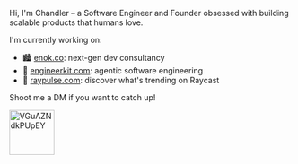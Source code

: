 Hi, I'm Chandler – a Software Engineer and Founder obsessed with building scalable products that humans love.

I'm currently working on:
- 🏙️ [enok.co](https://enok.co): next-gen dev consultancy
- 🌱 [engineerkit.com](https://engineerkit.com): agentic software engineering
- 🧰 [raypulse.com](https://raypulse.com): discover what's trending on Raycast

Shoot me a DM if you want to catch up!

<img src="https://github.com/user-attachments/assets/dc78131d-f065-46ca-a983-48ffd02c49fb" width="80" alt="VGuAZNdkPUpEY">
